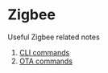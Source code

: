 # Zigbee

Useful Zigbee related notes

1. [CLI commands](docs/CLI_commands.md)
2. [OTA commands](docs/OTA_commands.md)
